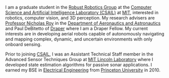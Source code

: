 I am a graduate student in the [Robust Robotics Group]({{site.links.rrg}}) at
the
[Computer Science and Artificial Intelligence Laboratory (CSAIL)]({{site.links.csail}})
at [MIT]({{site.links.mit}}), interested in robotics, computer vision, and 3D
perception. My research advisers are
[Professor Nicholas Roy]({{site.links.nickroy}}) in the
[Department of Aeronautics and Astronautics]({{site.links.aeroastro}}) and Paul
DeBitetto of [Draper](site.links.draper) where I am a Draper Fellow. My current
interests are in developing aerial robots capable of autonomously navigating and
mapping complex, dynamic, and uncertain environments with only onboard sensing.

Prior to joining [CSAIL]({{site.links.csail}}), I was an Assistant Technical
Staff member in the Advanced Sensor Techniques Group at
[MIT Lincoln Laboratory]({{site.links.lincoln}}) where I developed state
estimation algorithms for passive sonar applications. I earned my BSE in
[Electrical Engineering]({{site.links.princetonee}}) from
[Princeton University]({{site.links.princeton}}) in 2010.
